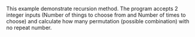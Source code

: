 This example demonstrate recursion method. The program accepts 2 integer inputs (Number of things to choose from and Number of times to choose) and calculate how many permutation (possible combination) with no repeat number.
